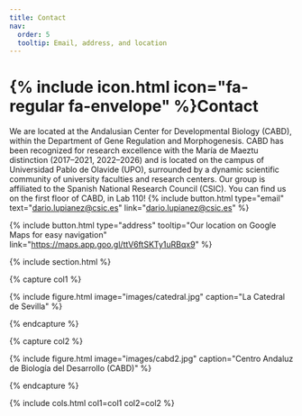 ```yaml
---
title: Contact
nav:
  order: 5
  tooltip: Email, address, and location
---
```


# {% include icon.html icon="fa-regular fa-envelope" %}Contact

We are located at the Andalusian Center for Developmental Biology (CABD), within the Department of Gene Regulation and Morphogenesis. CABD has been recognized for research excellence with the María de Maeztu distinction (2017–2021, 2022–2026) and is located on the campus of Universidad Pablo de Olavide (UPO), surrounded by a dynamic scientific community of university faculties and research centers. Our group is affiliated to the Spanish National Research Council (CSIC). You can find us on the first floor of CABD, in Lab 110!
{%
  include button.html
  type="email"
  text="dario.lupianez@csic.es"
  link="dario.lupianez@csic.es"
%}

{%
  include button.html
  type="address"
  tooltip="Our location on Google Maps for easy navigation"
  link="https://maps.app.goo.gl/ttV6ftSKTy1uRBqx9"
%}

{% include section.html %}

{% capture col1 %}

{%
  include figure.html
  image="images/catedral.jpg"
  caption="La Catedral de Sevilla"
%}

{% endcapture %}

{% capture col2 %}

{%
  include figure.html
  image="images/cabd2.jpg"
  caption="Centro Andaluz de Biología del Desarrollo (CABD)"
%}

{% endcapture %}

{% include cols.html col1=col1 col2=col2 %}
